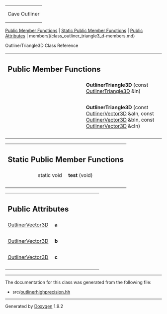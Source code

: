 <table data-cellspacing="0" data-cellpadding="0">
<colgroup>
<col style="width: 100%" />
</colgroup>
<tbody>
<tr class="odd" style="height: 56px;">
<td id="projectalign" style="padding-left: 0.5em"><div id="projectname">
Cave Outliner
</div></td>
</tr>
</tbody>
</table>

[Public Member Functions](#pub-methods) | [Static Public Member
Functions](#pub-static-methods) | [Public Attributes](#pub-attribs) |
 members](class_outliner_triangle3_d-members.md)

OutlinerTriangle3D Class Reference

<table class="memberdecls">
<colgroup>
<col style="width: 50%" />
<col style="width: 50%" />
</colgroup>
<tbody>
<tr class="odd heading">
<td colspan="2"><h2 id="public-member-functions" class="groupheader"><span id="pub-methods"></span> Public Member Functions</h2></td>
</tr>
<tr class="even memitem:a99ea6215fd363debed2977ac4d12c95e">
<td style="text-align: right;" class="memItemLeft" data-valign="top"><span id="a99ea6215fd363debed2977ac4d12c95e"></span>  </td>
<td class="memItemRight" data-valign="bottom"><strong>OutlinerTriangle3D</strong> (const <a href="https://github.com/jariarkko/cave-outliner/blob/master/doc/class_outliner_triangle3_d.md" class="el">OutlinerTriangle3D</a> &amp;in)</td>
</tr>
<tr class="odd separator:a99ea6215fd363debed2977ac4d12c95e">
<td colspan="2" class="memSeparator"> </td>
</tr>
<tr class="even memitem:ad213b7d120df8783160257266d8f7bd6">
<td style="text-align: right;" class="memItemLeft" data-valign="top"><span id="ad213b7d120df8783160257266d8f7bd6"></span>  </td>
<td class="memItemRight" data-valign="bottom"><strong>OutlinerTriangle3D</strong> (const <a href="https://github.com/jariarkko/cave-outliner/blob/master/doc/class_outliner_vector3_d.md" class="el">OutlinerVector3D</a> &amp;aIn, const <a href="https://github.com/jariarkko/cave-outliner/blob/master/doc/class_outliner_vector3_d.md" class="el">OutlinerVector3D</a> &amp;bIn, const <a href="https://github.com/jariarkko/cave-outliner/blob/master/doc/class_outliner_vector3_d.md" class="el">OutlinerVector3D</a> &amp;cIn)</td>
</tr>
<tr class="odd separator:ad213b7d120df8783160257266d8f7bd6">
<td colspan="2" class="memSeparator"> </td>
</tr>
</tbody>
</table>

<table class="memberdecls">
<colgroup>
<col style="width: 50%" />
<col style="width: 50%" />
</colgroup>
<tbody>
<tr class="odd heading">
<td colspan="2"><h2 id="static-public-member-functions" class="groupheader"><span id="pub-static-methods"></span> Static Public Member Functions</h2></td>
</tr>
<tr class="even memitem:ac0af5ea6dccf533bcef82c9ab2fe3814">
<td style="text-align: right;" class="memItemLeft" data-valign="top"><span id="ac0af5ea6dccf533bcef82c9ab2fe3814"></span> static void </td>
<td class="memItemRight" data-valign="bottom"><strong>test</strong> (void)</td>
</tr>
<tr class="odd separator:ac0af5ea6dccf533bcef82c9ab2fe3814">
<td colspan="2" class="memSeparator"> </td>
</tr>
</tbody>
</table>

<table class="memberdecls">
<colgroup>
<col style="width: 50%" />
<col style="width: 50%" />
</colgroup>
<tbody>
<tr class="odd heading">
<td colspan="2"><h2 id="public-attributes" class="groupheader"><span id="pub-attribs"></span> Public Attributes</h2></td>
</tr>
<tr class="even memitem:ac3efb0abcb738a879613f4d11ab15bfd">
<td style="text-align: right;" class="memItemLeft" data-valign="top"><span id="ac3efb0abcb738a879613f4d11ab15bfd"></span> <a href="https://github.com/jariarkko/cave-outliner/blob/master/doc/class_outliner_vector3_d.md" class="el">OutlinerVector3D</a> </td>
<td class="memItemRight" data-valign="bottom"><strong>a</strong></td>
</tr>
<tr class="odd separator:ac3efb0abcb738a879613f4d11ab15bfd">
<td colspan="2" class="memSeparator"> </td>
</tr>
<tr class="even memitem:a47911d2c64e4efd2398b28307f85f4ab">
<td style="text-align: right;" class="memItemLeft" data-valign="top"><span id="a47911d2c64e4efd2398b28307f85f4ab"></span> <a href="https://github.com/jariarkko/cave-outliner/blob/master/doc/class_outliner_vector3_d.md" class="el">OutlinerVector3D</a> </td>
<td class="memItemRight" data-valign="bottom"><strong>b</strong></td>
</tr>
<tr class="odd separator:a47911d2c64e4efd2398b28307f85f4ab">
<td colspan="2" class="memSeparator"> </td>
</tr>
<tr class="even memitem:a1ebba91ca95c46873bd1c7583f498929">
<td style="text-align: right;" class="memItemLeft" data-valign="top"><span id="a1ebba91ca95c46873bd1c7583f498929"></span> <a href="https://github.com/jariarkko/cave-outliner/blob/master/doc/class_outliner_vector3_d.md" class="el">OutlinerVector3D</a> </td>
<td class="memItemRight" data-valign="bottom"><strong>c</strong></td>
</tr>
<tr class="odd separator:a1ebba91ca95c46873bd1c7583f498929">
<td colspan="2" class="memSeparator"> </td>
</tr>
</tbody>
</table>

------------------------------------------------------------------------

The documentation for this class was generated from the following file:

-   src/<a href="outlinerhighprecision_8hh_source.md" class="el">outlinerhighprecision.hh</a>

------------------------------------------------------------------------

<span class="small">Generated
by [Doxygen](https://www.doxygen.org/index.md)
1.9.2</span>
